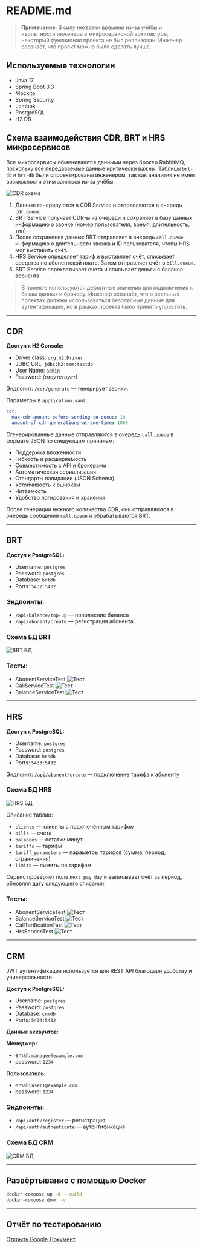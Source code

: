 # README.md

> **Примечание**: В силу нехватки времени из-за учёбы и неопытности инженера в микросервисной архитектуре, некоторый функционал проекта не был реализован. Инженер осознаёт, что проект можно было сделать лучше.

## Используемые технологии

* Java 17
* Spring Boot 3.3
* Mockito
* Spring Security
* Lombok
* PostgreSQL
* H2 DB

## Схема взаимодействия CDR, BRT и HRS микросервисов

Все микросервисы обмениваются данными через брокер RabbitMQ, поскольку все передаваемые данные критически важны. Таблицы `brt-db` и `hrs-db` были спроектированы инженером, так как аналитик не имел возможности этим заняться из-за учёбы.

![CDR схема](docs/img.png)

1. Данные генерируются в CDR Service и отправляются в очередь `cdr.queue`.
2. BRT Service получает CDR-ы из очереди и сохраняет в базу данных информацию о звонке (номер пользователя, время, длительность, тип).
3. После сохранения данных BRT отправляет в очередь `call.queue` информацию о длительности звонка и ID пользователя, чтобы HRS мог выставить счёт.
4. HRS Service определяет тариф и выставляет счёт, списывает средства по абонентской плате. Затем отправляет счёт в `bill.queue`.
5. BRT Service перехватывает счета и списывает деньги с баланса абонента.

> В проекте используются дефолтные значения для подключения к базам данных и брокеру. Инженер осознаёт, что в реальных проектах должны использоваться безопасные данные для аутентификации, но в рамках проекта было принято упростить.

---

## CDR

**Доступ к H2 Console:**

* Driver class: `org.h2.Driver`
* JDBC URL: `jdbc:h2:mem:testdb`
* User Name: `admin`
* Password: *(отсутствует)*

Эндпоинт: `/cdr/generate` — генерирует звонки.

Параметры в `application.yaml`:

```yaml
cdr:
  max-cdr-amount-before-sending-to-queue: 10
  amount-of-cdr-generations-at-one-time: 1000
```

Сгенерированные данные отправляются в очередь `call.queue` в формате JSON по следующим причинам:

* Поддержка вложенности
* Гибкость и расширяемость
* Совместимость с API и брокерами
* Автоматическая сериализация
* Стандарты валидации (JSON Schema)
* Устойчивость к ошибкам
* Читаемость
* Удобство логирования и хранения

После генерации нужного количества CDR, они отправляются в очередь сообщений `call.queue` и обрабатываются BRT.

---

## BRT

**Доступ к PostgreSQL:**

* Username: `postgres`
* Password: `postgres`
* Database: `brtdb`
* Ports: `5432:5432`

### Эндпоинты:

* `/api/balance/top-up` — пополнение баланса
* `/api/abonent/create` — регистрация абонента

### Схема БД BRT

![BRT БД](docs/img_2.png)

### Тесты:

* AbonentServiceTest ![Тест](docs/img_3.png)
* CallServiceTest ![Тест](docs/img_4.png)
* BalanceServiceTest ![Тест](docs/img_5.png)

---

## HRS

**Доступ к PostgreSQL:**

* Username: `postgres`
* Password: `postgres`
* Database: `hrsdb`
* Ports: `5433:5432`

Эндпоинт: `/api/abonent/create` — подключение тарифа к абоненту

### Схема БД HRS

![HRS БД](docs/img_12.png)

Описание таблиц:

* `clients` — клиенты с подключённым тарифом
* `bills` — счета
* `balances` — остатки минут
* `tariffs` — тарифы
* `tariff_parameters` — параметры тарифов (сумма, период, ограничения)
* `limits` — лимиты по тарифам

Сервис проверяет поле `next_pay_day` и выписывает счёт за период, обновляя дату следующего списания.

### Тесты:

* AbonentServiceTest ![Тест](docs/img_8.png)
* BalanceServiceTest ![Тест](docs/img_9.png)
* CallTarificationTest ![Тест](docs/img_10.png)
* HrsServiceTest ![Тест](docs/img_11.png)

---

## CRM

JWT аутентификация используется для REST API благодаря удобству и универсальности.

**Доступ к PostgreSQL:**

* Username: `postgres`
* Password: `postgres`
* Database: `crmdb`
* Ports: `5434:5432`

**Данные аккаунтов:**

**Менеджер:**

* email: `manager@example.com`
* password: `1234`

**Пользователь:**

* email: `user1@example.com`
* password: `1234`

### Эндпоинты:

* `/api/auth/register` — регистрация
* `/api/auth/authenticate` — аутентификация

### Схема БД CRM

![CRM БД](docs/img_7.png)

---

## Развёртывание с помощью Docker

```bash
docker-compose up -d --build
docker-compose down -v
```

---

## Отчёт по тестированию

[Открыть Google Документ](https://docs.google.com/document/d/1MQzoKOgutOlNawWUD4Ko00nUWXyhnz-fYibV7qfDHsI/edit?tab=t.0)

